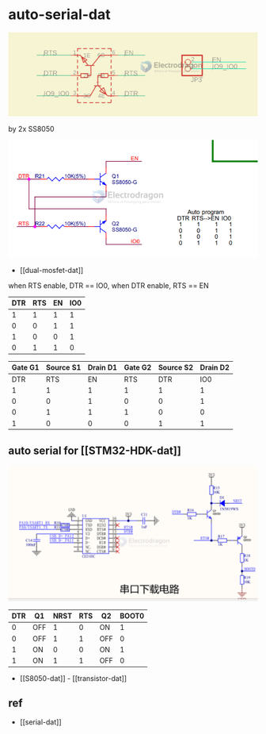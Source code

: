 # auto-serial-dat

![](2023-11-30-17-20-37.png)

by 2x SS8050

![](2024-08-05-18-41-59.png)


- [[dual-mosfet-dat]]

when RTS enable, DTR == IO0, when DTR enable, RTS == EN 

| DTR | RTS | EN  | IO0 |
| --- | --- | --- | --- |
| 1   | 1   | 1   | 1   |
| 0   | 0   | 1   | 1   |
| 1   | 0   | 0   | 1   |
| 0   | 1   | 1   | 0   |



| Gate G1 | Source S1 | Drain D1 | Gate G2 | Source S2 | Drain D2 |
| ------- | --------- | -------- | ------- | --------- | -------- |
| DTR     | RTS       | EN       | RTS     | DTR       | IO0      |
| 1       | 1         | 1        | 1       | 1         | 1        |
| 0       | 0         | 1        | 0       | 0         | 1        |
| 0       | 1         | 1        | 1       | 0         | 0        |
| 1       | 0         | 0        | 0       | 1         | 1        |


## auto serial for [[STM32-HDK-dat]] 

![](2025-07-10-13-01-09.png)


| DTR | Q1  | NRST | RTS | Q2  | BOOT0 |
| --- | --- | ---- | --- | --- | ----- |
| 0   | OFF | 1    | 0   | ON  | 1     |
| 0   | OFF | 1    | 1   | OFF | 0     |
| 1   | ON  | 0    | 0   | ON  | 1     |
| 1   | ON  | 1    | 1   | OFF | 0     |




- [[S8050-dat]] - [[transistor-dat]]




## ref 

- [[serial-dat]]